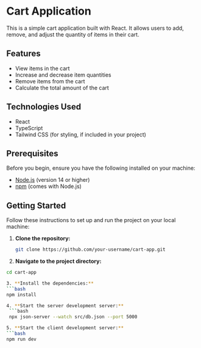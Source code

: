 # Cart Application

This is a simple cart application built with React. It allows users to add, remove, and adjust the quantity of items in their cart.

## Features

- View items in the cart
- Increase and decrease item quantities
- Remove items from the cart
- Calculate the total amount of the cart

## Technologies Used

- React
- TypeScript
- Tailwind CSS (for styling, if included in your project)

## Prerequisites

Before you begin, ensure you have the following installed on your machine:

- [Node.js](https://nodejs.org/) (version 14 or higher)
- [npm](https://www.npmjs.com/get-npm) (comes with Node.js)

## Getting Started

Follow these instructions to set up and run the project on your local machine:

1. **Clone the repository:**

   ```bash
   git clone https://github.com/your-username/cart-app.git

2. **Navigate to the project directory:**
  ```bash
  cd cart-app

3. **Install the dependencies:**
  ```bash
  npm install

4. **Start the server development server:**
   ```bash
   npx json-server --watch src/db.json --port 5000

5. **Start the client development server:**
  ```bash
  npm run dev

